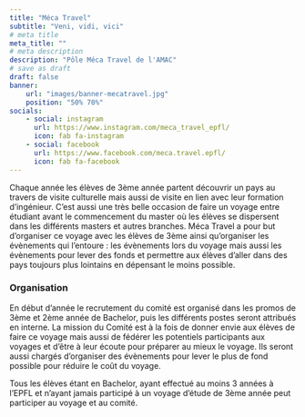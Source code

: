 ```yaml
---
title: "Méca Travel"
subtitle: "Veni, vidi, vici"
# meta title
meta_title: ""
# meta description
description: "Pôle Méca Travel de l'AMAC"
# save as draft
draft: false
banner:
    url: "images/banner-mecatravel.jpg"
    position: "50% 70%"
socials:
    - social: instagram
      url: https://www.instagram.com/meca_travel_epfl/
      icon: fab fa-instagram
    - social: facebook
      url: https://www.facebook.com/meca.travel.epfl/
      icon: fab fa-facebook
---
```


Chaque année les élèves de 3ème année partent découvrir un pays au travers de visite culturelle mais aussi de visite en lien avec leur formation d’ingénieur. C’est aussi une très belle occasion de faire un voyage entre étudiant avant le commencement du master où les élèves se dispersent dans les différents masters et autres branches. Méca Travel a pour but d’organiser ce voyage avec les élèves de 3ème ainsi qu’organiser les évènements qui l’entoure : les évènements lors du voyage mais aussi les évènements pour lever des fonds et permettre aux élèves d’aller dans des pays toujours plus lointains en dépensant le moins possible.

### Organisation

En début d’année le recrutement du comité est organisé dans les promos de 3ème et 2ème année de Bachelor, puis les différents postes seront attribués en interne. La mission du Comité est à la fois de donner envie aux élèves de faire ce voyage mais aussi de fédérer les potentiels participants aux voyages et d’être à leur écoute pour préparer au mieux le voyage. Ils seront aussi chargés d’organiser des évènements pour lever le plus de fond possible pour réduire le coût du voyage.

Tous les élèves étant en Bachelor, ayant effectué au moins 3 années à l’EPFL et n’ayant jamais participé à un voyage d’étude de 3ème année peut participer au voyage et au comité.